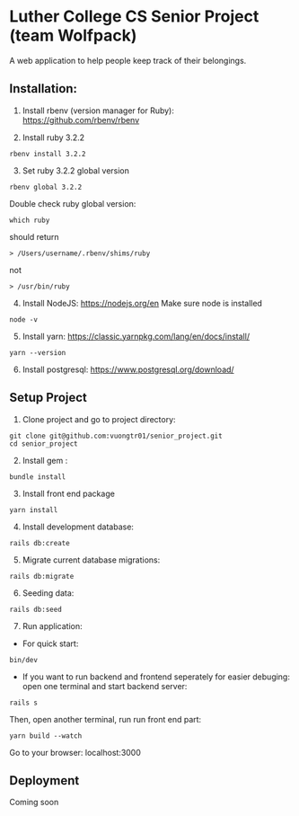 # Luther College CS Senior Project (team Wolfpack)

A web application to help people keep track of their belongings.

## Installation:

1. Install rbenv (version manager for Ruby): https://github.com/rbenv/rbenv

2. Install ruby 3.2.2
```
rbenv install 3.2.2
```
3. Set ruby 3.2.2 global version
```
rbenv global 3.2.2
```
Double check ruby global version:
```
which ruby
```
should return 
```
> /Users/username/.rbenv/shims/ruby
```
not
```
> /usr/bin/ruby
```
4. Install NodeJS: https://nodejs.org/en
Make sure node is installed
```
node -v
```
5. Install yarn: https://classic.yarnpkg.com/lang/en/docs/install/
```
yarn --version
```
6. Install postgresql: https://www.postgresql.org/download/

## Setup Project
1. Clone project and go to project directory:
```
git clone git@github.com:vuongtr01/senior_project.git
cd senior_project
```
2. Install gem :
```
bundle install
```
3. Install front end package
```
yarn install
```
4. Install development database:
```
rails db:create
```
5. Migrate current database migrations:
```
rails db:migrate
```
6. Seeding data:
```
rails db:seed
```
7. Run application:
* For quick start:
```
bin/dev
```
* If you want to run backend and frontend seperately for easier debuging:
open one terminal and start backend server:
```
rails s
```
Then, open another terminal, run run front end part:
```
yarn build --watch
```
Go to your browser: localhost:3000
## Deployment
Coming soon